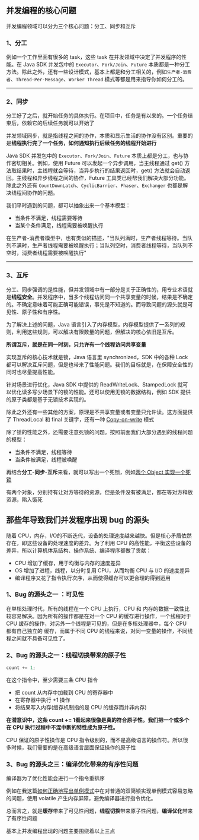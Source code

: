 ## 并发编程的核心问题

并发编程领域可以分为三个核心问题：分工、同步和互斥

### 1、分工

例如一个工作里面有很多的 task，这些 task 在并发领域中决定了并发程序的性能。在 Java SDK 并发包中的 ``Executor``、``Fork/Join``、``Future`` 本质都是一种分工方法。除此之外，还有一些设计模式，基本上都是和分工相关的，例如``生产者-消费者``、``Thread-Per-Message``、``Worker Thread`` 模式等都是用来指导你如何分工的。

------

### 2、同步

分工好了之后，就开始任务的具体执行。在项目中，任务是有以来的。一个任务结束后，依赖它的后续任务就可以开始了



并发领域同步，就是指线程之间的协作，本质和显示生活的协作没有区别。重要的是**线程执行完了一个任务，如何通知执行后续任务的线程开始进行**

Java SDK 并发包中的 ``Executor``、``Fork/Join``、``Future`` 本质上都是分工，也与协作密切相关。例如，使用 Future 可以发起一个异步调用，当主线程通过 get() 方法取结果时，主线程就会等待，当异步执行的结果返回时，get() 方法就会自动返回。主线程和异步线程之间的协作，Future 工具类已经帮我们解决大部分功能。除此之外还有 ``CountDownLatch``、``CyclicBarrier``、``Phaser``、``Exchanger`` 也都是解决线程间协作的问题。



我们平时遇到的问题，都可以抽象出来一个基本模型：

- 当条件不满足，线程需要等待
- 当某个条件满足，线程需要被唤醒执行

在生产者-消费者模型中，也有类似的描述，"当队列满时，生产者线程等待。当队列不满时，生产者线程需要被唤醒执行；当队列空时，消费者线程等待，当队列不空时，消费者线程需要被唤醒执行"

------

### 3、互斥

分工、同步强调的是性能，但并发领域中有一部分是关于正确性的，用专业术语就是**线程安全**。并发程序中，当多个线程访问同一个共享变量的时候，结果是不确定的。不确定意味着可能正确可能错误，事先是不知道的。而导致问题的源头就是可见性、原子性和有序性。



为了解决上述的问题，Java 语言引入了内存模型，内存模型提供了一系列的规则，利用这些规则，可以解决有限数量的问题，但解决的核心依旧是互斥。



**所谓互斥，就是在同一时刻，只允许有一个线程访问共享变量**

实现互斥的核心技术就是锁，Java 语言里 synchronized，SDK 中的各种 Lock 都可以解决互斥问题，但是也带来了性能问题。我们的目标就是，在保障安全性的同时也尽量提高性能。

针对场景进行优化，Java SDK 中提供的 ReadWriteLock、StampedLock 就可以优化读多写少场景下的锁的性能。还可以使用无锁的数据结构，例如 SDK 提供的原子类都是基于无锁技术实现的。

除此之外还有一些其他的方案，原理是不共享变量或者变量只允许读。这方面提供了 ThreadLocal 和 final 关键字，还有一种 [Copy-on-write](<https://github.com/DraperHXY/Notes/blob/master/JavaSE/CopyOnWrite.md>) 模式



除了锁的性能之外，还需要注意死锁的问题。按照前面我们大部分遇到的线程问题的模型：

* 当条件不满足，线程等待
* 当条件被满足，线程被唤醒

再结合**分工**-**同步**-**互斥**来看，就可以写出一个死锁，例如[两个 Object 实现一个死锁](<https://github.com/DraperHXY/JavaLearning/blob/master/src/main/java/com/draper/thread/DeadLock.java>)

有两个对象，分别持有让对方等待的资源，但是条件没有被满足，都在等对方释放资源，陷入饿死



## 那些年导致我们并发程序出现 bug 的源头

随着 CPU，内存，I/O的不断迭代，设备的处理速度越来越快。但是核心矛盾依然存在，即这些设备的处理速度的差异。为了利用 CPU 的高性能，平衡这些设备的差异，所以计算机体系结构、操作系统、编译程序都做了贡献：

- CPU 增加了缓存，用于均衡与内存的速度差异
- OS 增加了进程，线程，以分时复用 CPU，从而均衡 CPU 与 I/O 的速度差异
- 编译程序又花了指令执行次序，从而使得缓存可以更合理的得到运用



### **1、Bug 的源头之一 ：可见性**

在单核处理时代，所有的线程在一个 CPU 上执行，CPU 和 内存的数据一致性比较容易解决。因为所有的操作都是在对一个 CPU 的缓存进行操作，一个线程对于 CPU 缓存的操作，对另外一个线程是可见的，但是在多核处理器中，每个 CPU 都有自己独立的 缓存，而属于不同 CPU 的线程来说，对同一变量的操作，不同线程之间就不具备可见性了。



### **2、Bug 的源头之一：线程切换带来的原子性**

```java
count += 1;
```

在这个指令中，至少需要三条 CPU 指令

- 把 count 从内存中加载到 CPU 的寄存器中
- 在寄存器中执行 +1 操作
- 将结果写入内存(缓存机制指的是 CPU 的缓存而并非内存)

**在潜意识中，这条 count += 1看起来很像是真的符合原子性。我们把一个或多个在 CPU 执行过程中不混中断的特性成为原子性。**

CPU 保证的原子性操作是 CPU 指令级别的，而不是高级语言的操作符。所以很多时候，我们需要的是在高级语言层面保证操作的原子性



### **3、Bug 的源头之三：编译优化带来的有序性问题**

编译器为了优化性能会进行一个指令重排序

例如在我这篇[如何正确地写出单例模式](<https://github.com/DraperHXY/Notes/blob/master/JavaSE/%E5%A6%82%E4%BD%95%E6%AD%A3%E7%A1%AE%E5%9C%B0%E5%86%99%E5%87%BA%E5%8D%95%E4%BE%8B%E6%A8%A1%E5%BC%8F.md>)中在对普通的双简锁实现单例模式容易忽略的问题，使用 volatile 产生内存屏障，避免编译器进行指令优化。



总而言之，就是**缓存**带来了可见性问题，**线程切换**带来原子性问题，**编译优化**带来了有序性问题



基本上并发编程出现的问题主要围绕着以上三点